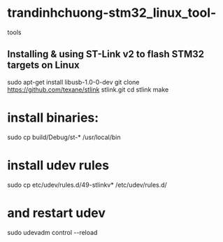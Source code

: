 # trandinhchuong-stm32_linux_tool-
tools
## Installing & using ST-Link v2 to flash STM32 targets on Linux
  sudo apt-get install libusb-1.0-0-dev
  git clone https://github.com/texane/stlink stlink.git
  cd stlink
  make
# install binaries:
  sudo cp build/Debug/st-* /usr/local/bin
# install udev rules
  sudo cp etc/udev/rules.d/49-stlinkv* /etc/udev/rules.d/
# and restart udev
  sudo udevadm control --reload

